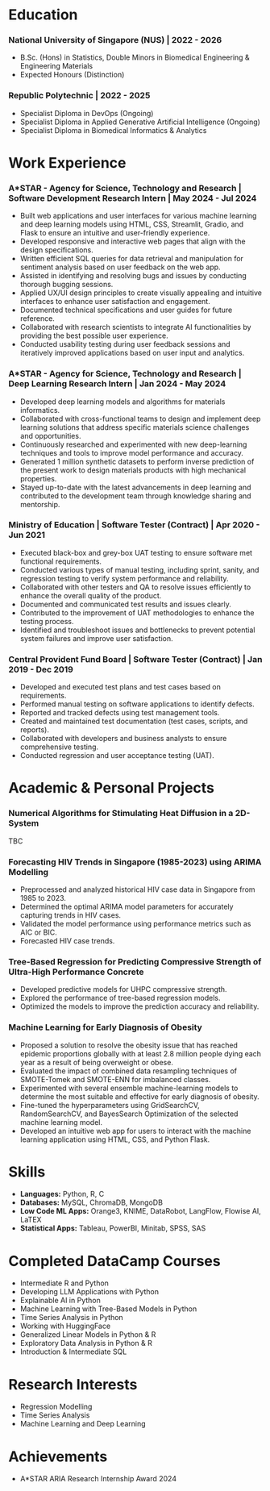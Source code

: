 # Education 
### **National University of Singapore (NUS) | 2022 - 2026**

- B.Sc. (Hons) in Statistics, Double Minors in Biomedical Engineering & Engineering Materials
- Expected Honours (Distinction)

### **Republic Polytechnic | 2022 - 2025**
- Specialist Diploma in DevOps (Ongoing)
- Specialist Diploma in Applied Generative Artificial Intelligence (Ongoing)
- Specialist Diploma in Biomedical Informatics & Analytics 

# Work Experience
### **A*STAR - Agency for Science, Technology and Research | Software Development Research Intern | May 2024 - Jul 2024**
- Built web applications and user interfaces for various machine learning and deep learning models using HTML, CSS, Streamlit, Gradio, and Flask to ensure an intuitive and user-friendly experience. 
- Developed responsive and interactive web pages that align with the design specifications. 
- Written efficient SQL queries for data retrieval and manipulation for sentiment analysis based on user feedback on the web app. 
- Assisted in identifying and resolving bugs and issues by conducting thorough bugging sessions. 
- Applied UX/UI design principles to create visually appealing and intuitive interfaces to enhance user satisfaction and engagement. 
- Documented technical specifications and user guides for future reference.
- Collaborated with research scientists to integrate AI functionalities by providing the best possible user experience. 
- Conducted usability testing during user feedback sessions and iteratively improved applications based on user input and analytics.

### **A*STAR - Agency for Science, Technology and Research | Deep Learning Research Intern | Jan 2024 - May 2024**
- Developed deep learning models and algorithms for materials informatics.
- Collaborated with cross-functional teams to design and implement deep learning solutions that address specific materials science challenges and opportunities. 
- Continuously researched and experimented with new deep-learning techniques and tools to improve model performance and accuracy.
- Generated 1 million synthetic datasets to perform inverse prediction of the present work to design materials products with high mechanical properties.
- Stayed up-to-date with the latest advancements in deep learning and contributed to the development team through knowledge sharing and mentorship.

### **Ministry of Education | Software Tester (Contract) | Apr 2020 - Jun 2021**
- Executed black-box and grey-box UAT testing to ensure software met functional requirements. 
- Conducted various types of manual testing, including sprint, sanity, and regression testing to verify system performance and reliability. 
- Collaborated with other testers and QA to resolve issues efficiently to enhance the overall quality of the product. 
- Documented and communicated test results and issues clearly. 
- Contributed to the improvement of UAT methodologies to enhance the testing process. 
- Identified and troubleshoot issues and bottlenecks to prevent potential system failures and improve user satisfaction.

### **Central Provident Fund Board | Software Tester (Contract) | Jan 2019 - Dec 2019**
- Developed and executed test plans and test cases based on requirements.
- Performed manual testing on software applications to identify defects.
- Reported and tracked defects using test management tools.
- Created and maintained test documentation (test cases, scripts, and reports).
- Collaborated with developers and business analysts to ensure comprehensive testing.
- Conducted regression and user acceptance testing (UAT).
  
# Academic & Personal Projects
### Numerical Algorithms for Stimulating Heat Diffusion in a 2D-System
TBC 

### **Forecasting HIV Trends in Singapore (1985-2023) using ARIMA Modelling**
- Preprocessed and analyzed historical HIV case data in Singapore from 1985 to 2023.
- Determined the optimal ARIMA model parameters for accurately capturing trends in HIV cases.
- Validated the model performance using performance metrics such as AIC or BIC.
- Forecasted HIV case trends.

### **Tree-Based Regression for Predicting Compressive Strength of Ultra-High Performance Concrete**
- Developed predictive models for UHPC compressive strength.
- Explored the performance of tree-based regression models.
- Optimized the models to improve the prediction accuracy and reliability.

### **Machine Learning for Early Diagnosis of Obesity**
- Proposed a solution to resolve the obesity issue that has reached epidemic proportions globally with at least 2.8 million people dying each year as a result of being overweight or obese.
- Evaluated the impact of combined data resampling techniques of SMOTE-Tomek and SMOTE-ENN for imbalanced classes.
- Experimented with several ensemble machine-learning models to determine the most suitable and effective for early diagnosis of obesity.
- Fine-tuned the hyperparameters using GridSearchCV, RandomSearchCV, and BayesSearch Optimization of the selected machine learning model.
- Developed an intuitive web app for users to interact with the machine learning application using HTML, CSS, and Python Flask. 

# Skills 
- **Languages:** Python, R, C
- **Databases:** MySQL, ChromaDB, MongoDB
- **Low Code ML Apps:** Orange3, KNIME, DataRobot, LangFlow, Flowise AI, LaTEX
- **Statistical Apps:** Tableau, PowerBI, Minitab, SPSS, SAS

# Completed DataCamp Courses
- Intermediate R and Python
- Developing LLM Applications with Python
- Explainable AI in Python
- Machine Learning with Tree-Based Models in Python
- Time Series Analysis in Python
- Working with HuggingFace
- Generalized Linear Models in Python & R
- Exploratory Data Analysis in Python & R
- Introduction & Intermediate SQL

# Research Interests
- Regression Modelling
- Time Series Analysis
- Machine Learning and Deep Learning

# Achievements
- A*STAR ARIA Research Internship Award 2024



